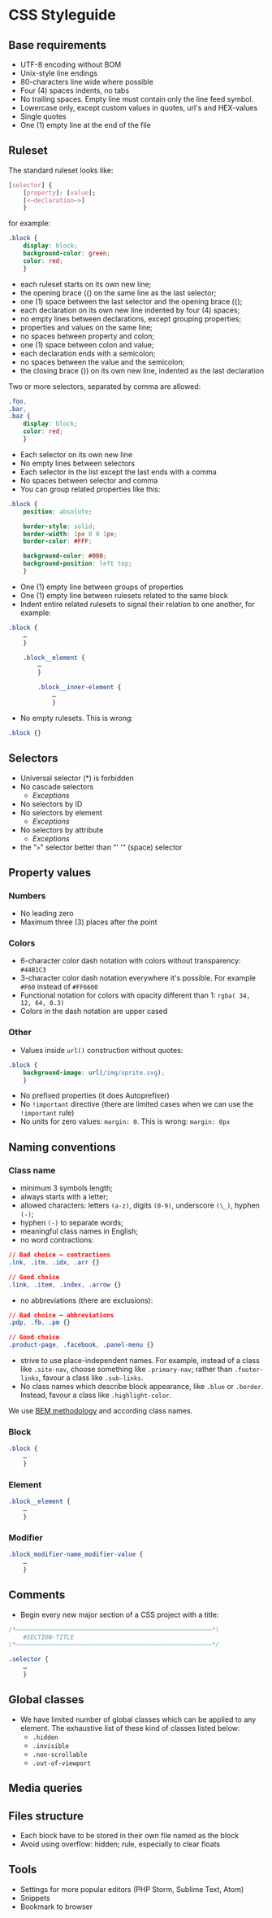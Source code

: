# CSS Styleguide


## Base requirements

* UTF-8 encoding without BOM
* Unix-style line endings
* 80-characters line wide where possible
* Four (4) spaces indents, no tabs
* No trailing spaces. Empty line must contain only the line feed symbol.
* Lowercase only, except custom values in quotes, url's and HEX-values
* Single quotes
* One (1) empty line at the end of the file



## Ruleset

The standard ruleset looks like:
```CSS
[selector] {
    [property]: [value];
    [<—declaration—>]
    }
```
for example:
```CSS
.block {
    display: block;
    background-color: green;
    color: red;
    }
```
  * each ruleset starts on its own new line;
  * the opening brace ({) on the same line as the last selector;
  * one (1) space between the last selector and the opening brace ({);
  * each declaration on its own new line indented by four (4) spaces;
  * no empty lines between declarations, except grouping properties;
  * properties and values on the same line;
  * no spaces between property and colon;
  * one (1) space between colon and value;
  * each declaration ends with a semicolon;
  * no spaces between the value and the semicolon;
  * the closing brace (}) on its own new line, indented as the last declaration

Two or more selectors, separated by comma are allowed:
```CSS
.foo,
.bar,
.baz {
    display: block;
    color: red;
    }
```
  * Each selector on its own new line
  * No empty lines between selectors
  * Each selector in the list except the last ends with a comma
  * No spaces between selector and comma
* You can group related properties like this:
```CSS
.block {
    position: absolute;

    border-style: solid;
    border-width: 1px 0 0 1px;
    border-color: #FFF;

    background-color: #000;
    background-position: left top;
    }
```
  * One (1) empty line between groups of properties
* One (1) empty line between rulesets related to the same block
* Indent entire related rulesets to signal their relation to one another,
for example:
```CSS
.block {
    …
    }

    .block__element {
        …
        }

        .block__inner-element {
            …
            }
```
* No empty rulesets. This is wrong:
```CSS
.block {}
```



## Selectors

  * Universal selector (\*) is forbidden
  * No cascade selectors
    * _Exceptions_
  * No selectors by ID
  * No selectors by element
    * _Exceptions_
  * No selectors by attribute
    * _Exceptions_
  * the "`>`" selector better than “' '“ (space) selector



## Property values

### Numbers
* No leading zero
* Maximum three (3) places after the point

### Colors
* 6-character color dash notation with colors without transparency: `#44B1C3`
* 3-character color dash notation everywhere it's possible. For example `#F60`
instead of `#FF6600`
* Functional notation for colors with opacity different than 1:
`rgba( 34, 12, 64, 0.3)`
* Colors in the dash notation are upper cased

### Other
* Values inside `url()` construction without quotes:
```CSS
.block {
    background-image: url(/img/sprite.svg);
    }
```
* No prefixed properties (it does Autoprefixer)
* No `!important` directive (there are limited cases when we can use the
`!important` rule)
* No units for zero values: `margin: 0`. This is wrong: `margin: 0px`



## Naming conventions

### Class name

  * minimum 3 symbols length;
  * always starts with a letter;
  * allowed characters: letters `(a-z)`, digits `(0-9)`, underscore `(\_)`,
    hyphen `(-)`;
  * hyphen `(-)` to separate words;
  * meaningful class names in English;
  * no word contractions:
```CSS
// Bad choice — contractions
.lnk, .itm, .idx, .arr {}

// Good choice
.link, .item, .index, .arrow {}
```
  * no abbreviations (there are exclusions):
```CSS
// Bad choice — abbreviations
.pdp, .fb, .pm {}

// Good choice
.product-page, .facebook, .panel-menu {}
```
  * strive to use place-independent names. For example, instead of a class like
    `.site-nav`, choose something like `.primary-nav`; rather than
    `.footer-links`, favour a class like `.sub-links`.
  * No class names which describe block appearance, like `.blue` or `.border`.
    Instead, favour a class like `.highlight-color`.

We use [BEM methodology](https://en.bem.info/method/) and according class names.

### Block

```CSS
.block {
    …
    }
```


### Element

```CSS
.block__element {
    …
    }
```


### Modifier

```CSS
.block_modifier-name_modifier-value {
    …
    }
```



## Comments

* Begin every new major section of a CSS project with a title:

```CSS
/*——————————————————————————————————————————————————————*\
    #SECTION-TITLE
\*——————————————————————————————————————————————————————*/

.selector {
    …
    }
```



## Global classes

* We have limited number of global classes which can be applied to any element.
The exhaustive list of these kind of classes listed below:
  * `.hidden`
  * `.invisible`
  * `.non-scrollable`
  * `.out-of-viewport`



## Media queries



## Files structure

* Each block have to be stored in their own file named as the block
* Avoid using overflow: hidden; rule, especially to clear floats



## Tools

* Settings for more popular editors (PHP Storm, Sublime Text, Atom)
* Snippets
* Bookmark to browser
